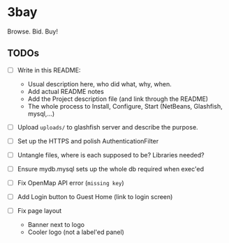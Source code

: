 # 3bay
Browse. Bid. Buy!

## TODOs
- [ ] Write in this README:
   * Usual description here, who did what, why, when.
   * Add actual README notes
   * Add the Project description file (and link through the README)
   * The whole process to Install, Configure, Start (NetBeans,
     Glashfish, mysql,...)

- [ ] Upload `uploads/` to glashfish server and describe the purpose.
- [ ] Set up the HTTPS and polish AuthenticationFilter
- [ ] Untangle files, where is each supposed to be? Libraries needed?
- [ ] Ensure mydb.mysql sets up the whole db required when exec'ed
- [ ] Fix OpenMap API error (`missing key`)
- [ ] Add Login button to Guest Home (link to login screen)
- [ ] Fix page layout
   * Banner next to logo
   * Cooler logo (not a label'ed panel)

